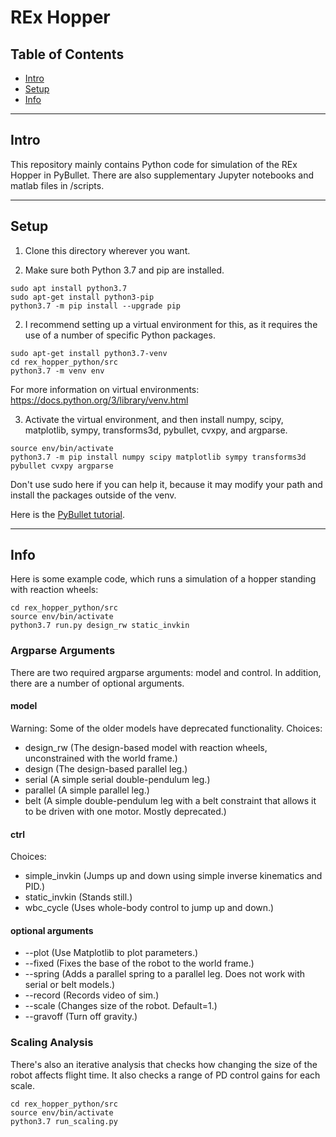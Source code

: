 # REx Hopper

## Table of Contents

- [Intro](#intro)
- [Setup](#setup)
- [Info](#info)

---
## Intro

This repository mainly contains Python code for simulation of the REx Hopper in PyBullet. There are also supplementary Jupyter notebooks and matlab files in /scripts.

---

## Setup

1. Clone this directory wherever you want.

2. Make sure both Python 3.7 and pip are installed.

```shell
sudo apt install python3.7
sudo apt-get install python3-pip
python3.7 -m pip install --upgrade pip
```

2. I recommend setting up a virtual environment for this, as it requires the use of a number of specific Python packages.

```shell
sudo apt-get install python3.7-venv
cd rex_hopper_python/src
python3.7 -m venv env
```
For more information on virtual environments: https://docs.python.org/3/library/venv.html
    
3. Activate the virtual environment, and then install numpy, scipy, matplotlib, sympy, transforms3d, pybullet, cvxpy, and argparse.

```shell
source env/bin/activate
python3.7 -m pip install numpy scipy matplotlib sympy transforms3d pybullet cvxpy argparse
```
Don't use sudo here if you can help it, because it may modify your path and install the packages outside of the venv.

Here is the [PyBullet tutorial](https://docs.google.com/document/d/10sXEhzFRSnvFcl3XxNGhnD4N2SedqwdAvK3dsihxVUA/edit#heading=h.2ye70wns7io3).

---

## Info

Here is some example code, which runs a simulation of a hopper standing with reaction wheels:

```shell
cd rex_hopper_python/src
source env/bin/activate
python3.7 run.py design_rw static_invkin
```

### Argparse Arguments
There are two required argparse arguments: model and control. In addition, there are a number of optional arguments.

#### model
Warning: Some of the older models have deprecated functionality.
Choices:
* design_rw (The design-based model with reaction wheels, unconstrained with the world frame.)
* design (The design-based parallel leg.)
* serial (A simple serial double-pendulum leg.)
* parallel (A simple parallel leg.)
* belt (A simple double-pendulum leg with a belt constraint that allows it to be driven with one motor. Mostly deprecated.)

#### ctrl
Choices:
* simple_invkin (Jumps up and down using simple inverse kinematics and PID.)
* static_invkin (Stands still.)
* wbc_cycle (Uses whole-body control to jump up and down.)

#### optional arguments
* --plot (Use Matplotlib to plot parameters.)
* --fixed (Fixes the base of the robot to the world frame.)
* --spring (Adds a parallel spring to a parallel leg. Does not work with serial or belt models.)
* --record (Records video of sim.)
* --scale (Changes size of the robot. Default=1.)
* --gravoff (Turn off gravity.)

### Scaling Analysis
There's also an iterative analysis that checks how changing the size of the robot affects flight time. It also checks a range of PD control gains for each scale.

```shell
cd rex_hopper_python/src
source env/bin/activate
python3.7 run_scaling.py
```
